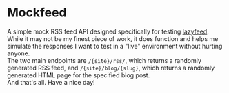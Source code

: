 # Mockfeed

A simple mock RSS feed API designed specifically for testing [lazyfeed](https://github.com/dnlzrgz/lazyfeed). While it may not be my finest piece of work, it does function and helps me simulate the responses I want to test in a "live" environment without hurting anyone.  
The two main endpoints are `/{site}/rss/`, which returns a randomly generated RSS feed, and `/{site}/blog/{slug}`, which returns a randomly generated HTML page for the specified blog post.  
And that's all. Have a nice day!
